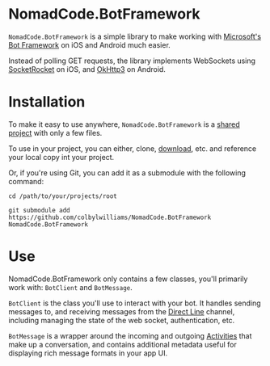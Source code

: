# NomadCode.BotFramework

`NomadCode.BotFramework` is a simple library to make working with [Microsoft's Bot Framework][0] on iOS and Android much easier.

Instead of polling GET requests, the library implements WebSockets using [SocketRocket][1] on iOS, and [OkHttp3][2] on Android.

# Installation

To make it easy to use anywhere, `NomadCode.BotFramework` is a [shared project][3] with only a few files.  

To use in your project, you can either, clone, [download][4], etc. and reference your local copy int your project.    

Or, if you're using Git, you can add it as a submodule with the following command:

```shell
cd /path/to/your/projects/root

git submodule add https://github.com/colbylwilliams/NomadCode.BotFramework NomadCode.BotFramework
```

# Use

NomadCode.BotFramework only contains a few classes, you'll primarily work with: `BotClient` and `BotMessage`.

`BotClient` is the class you'll use to interact with your bot. It handles sending messages to, and receiving messages from the [Direct Line][5] channel, including managing the state of the web socket, authentication, etc.

`BotMessage` is a wrapper around the incoming and outgoing [Activities][6] that make up a conversation, and contains additional metadata useful for displaying rich message formats in your app UI.



[0]:https://dev.botframework.com/
[1]:https://github.com/facebook/SocketRocket
[2]:https://github.com/square/okhttp

[3]:https://developer.xamarin.com/guides/cross-platform/application_fundamentals/shared_projects/
[4]:https://github.com/colbylwilliams/NomadCode.BotFramework/archive/master.zip

[5]:https://docs.botframework.com/en-us/restapi/directline3/
[6]:https://docs.botframework.com/en-us/core-concepts/reference/#activity


[10]:https://github.com/colbylwilliams/NomadCode.Azure/blob/master/LICENSE
[11]:https://github.com/colbylwilliams

[12]:https://docs.microsoft.com/en-us/azure/app-service-mobile/app-service-mobile-dotnet-how-to-use-client-library#serverflow
[13]:https://msdn.microsoft.com/library/azure/microsoft.windowsazure.mobileservices.mobileserviceauthenticationprovider(v=azure.10).aspx